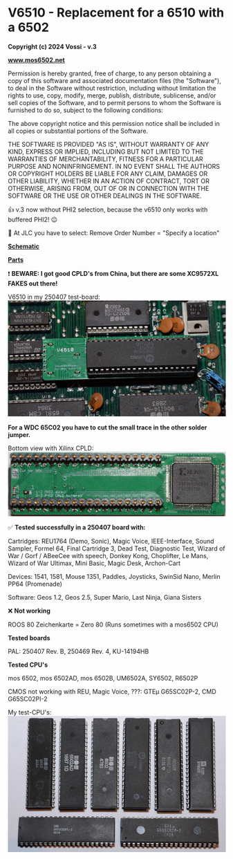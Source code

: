 # V6510 - Replacement for a 6510 with a 6502  

**Copyright (c) 2024 Vossi - v.3**

**www.mos6502.net**

Permission is hereby granted, free of charge, to any person obtaining a copy
of this software and associated documentation files (the "Software"), to deal
in the Software without restriction, including without limitation the rights
to use, copy, modify, merge, publish, distribute, sublicense, and/or sell
copies of the Software, and to permit persons to whom the Software is
furnished to do so, subject to the following conditions:

The above copyright notice and this permission notice shall be included in all
copies or substantial portions of the Software.

THE SOFTWARE IS PROVIDED "AS IS", WITHOUT WARRANTY OF ANY KIND, EXPRESS OR
IMPLIED, INCLUDING BUT NOT LIMITED TO THE WARRANTIES OF MERCHANTABILITY,
FITNESS FOR A PARTICULAR PURPOSE AND NONINFRINGEMENT. IN NO EVENT SHALL THE
AUTHORS OR COPYRIGHT HOLDERS BE LIABLE FOR ANY CLAIM, DAMAGES OR OTHER
LIABILITY, WHETHER IN AN ACTION OF CONTRACT, TORT OR OTHERWISE, ARISING FROM,
OUT OF OR IN CONNECTION WITH THE SOFTWARE OR THE USE OR OTHER DEALINGS IN THE
SOFTWARE.

:thumbsup: v.3 now without PHI2 selection, because the v6510 only works with buffered PHI2! :wink:

:pushpin: At JLC you have to select: Remove Order Number = "Specify a location"

**[Schematic](https://github.com/vossi1/v6510/blob/master/v6510_v3.png)**

**[Parts](https://github.com/vossi1/v6510/blob/master/parts.txt)**

:exclamation: **BEWARE: I got good CPLD's from China, but there are some XC9572XL FAKES out there!**

V6510 in my 250407 test-board:
![V6510 photo](https://github.com/vossi1/v6510/blob/master/v6510_v2_photo.jpg)

**For a WDC 65C02 you have to cut the small trace in the other solder jumper.**

Bottom view with Xilinx CPLD:
![V6519 bottom-photo](https://github.com/vossi1/v6510/blob/master/v6510_v2_photo2.jpg)

:white_check_mark: **Tested successfully in a 250407 board with:**

Cartridges:
REU1764 (Demo, Sonic), Magic Voice, IEEE-Interface, Sound Sampler, 
Formel 64, Final Cartridge 3, Dead Test, Diagnostic Test, 
Wizard of War / Gorf / ABeeCee with speech, 
Donkey Kong, Choplifter, Le Mans, Wizard of War Ultimax, Mini Basic, 
Magic Desk, Archon-Cart

Devices:
1541, 1581, Mouse 1351, Paddles, Joysticks, SwinSid Nano, Merlin PP64 (Promenade)

Software:
Geos 1.2, Geos 2.5, Super Mario, Last Ninja, Giana Sisters

:x: **Not working**

ROOS 80 Zeichenkarte = Zero 80 (Runs sometimes with a mos6502 CPU)

**Tested boards**

PAL: 250407 Rev. B, 250469 Rev. 4, KU-14194HB

**Tested CPU's**

mos 6502, mos 6502AD, mos 6502B, UM6502A, SY6502, R6502P

CMOS not working with REU, Magic Voice, ???: GTEµ G65SC02P-2, CMD G65SC02PI-2

My test-CPU's:
![test-cpus](https://github.com/vossi1/v6510/blob/master/test-cpus.jpg)

